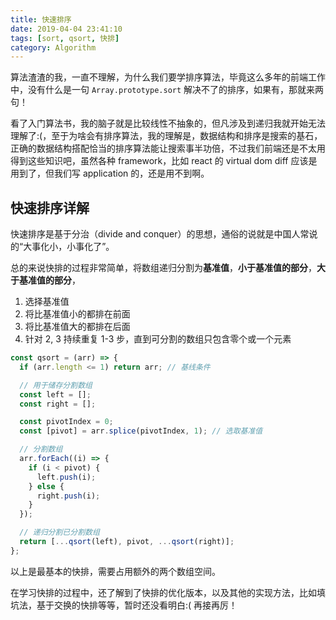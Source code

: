 ```yaml
---
title: 快速排序
date: 2019-04-04 23:41:10
tags: [sort, qsort, 快排]
category: Algorithm
---
```


算法渣渣的我，一直不理解，为什么我们要学排序算法，毕竟这么多年的前端工作中，没有什么是一句 `Array.prototype.sort` 解决不了的排序，如果有，那就来两句！

看了入门算法书，我的脑子就是比较线性不抽象的，但凡涉及到递归我就开始无法理解了:(，至于为啥会有排序算法，我的理解是，数据结构和排序是搜索的基石，正确的数据结构搭配恰当的排序算法能让搜索事半功倍，不过我们前端还是不太用得到这些知识吧，虽然各种 framework，比如 react 的 virtual dom diff 应该是用到了，但我们写 application 的，还是用不到啊。

## 快速排序详解

快速排序是基于分治（divide and conquer）的思想，通俗的说就是中国人常说的“大事化小，小事化了”。

总的来说快排的过程非常简单，将数组递归分割为**基准值**，**小于基准值的部分**，**大于基准值的部分**，

1. 选择基准值
2. 将比基准值小的都排在前面
3. 将比基准值大的都排在后面
4. 针对 2, 3 持续重复 1-3 步，直到可分割的数组只包含零个或一个元素

```javascript
const qsort = (arr) => {
  if (arr.length <= 1) return arr; // 基线条件

  // 用于储存分割数组
  const left = [];
  const right = [];

  const pivotIndex = 0;
  const [pivot] = arr.splice(pivotIndex, 1); // 选取基准值

  // 分割数组
  arr.forEach((i) => {
    if (i < pivot) {
      left.push(i);
    } else {
      right.push(i);
    }
  });

  // 递归分割已分割数组
  return [...qsort(left), pivot, ...qsort(right)];
};
```

以上是最基本的快排，需要占用额外的两个数组空间。

在学习快排的过程中，还了解到了快排的优化版本，以及其他的实现方法，比如填坑法，基于交换的快排等等，暂时还没看明白:( 再接再厉！
